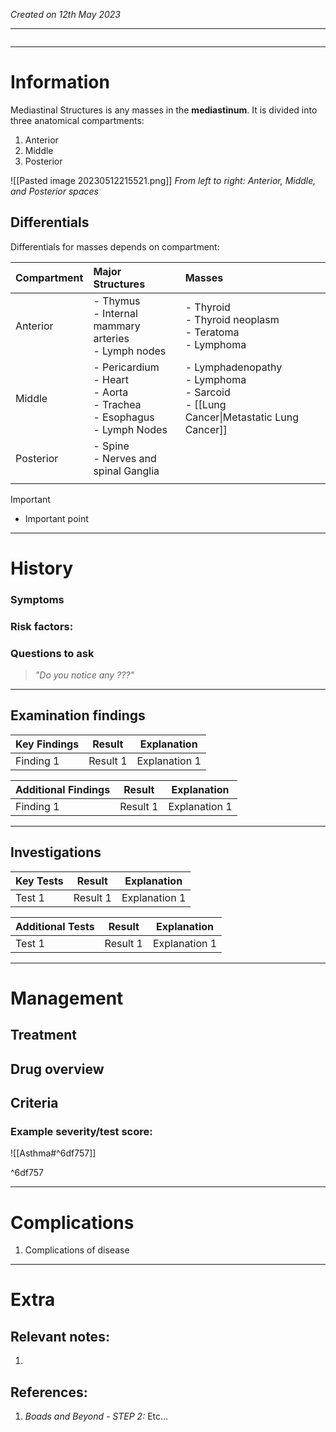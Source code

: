 *Created on 12th May 2023*

---
```toc
```
---

# Information
Mediastinal Structures is any masses in the **mediastinum**. It is divided into three anatomical compartments:
1. Anterior
2. Middle
3. Posterior

![[Pasted image 20230512215521.png]]
*From left to right: Anterior, Middle, and Posterior spaces*

## Differentials
Differentials for masses depends on compartment:

|Compartment|Major Structures|Masses|  |
|:--|:--|:--|:--|
|Anterior|- Thymus <br>- Internal mammary arteries <br>- Lymph nodes|- Thyroid <br>- Thyroid neoplasm <br>- Teratoma <br>- Lymphoma|  |
|Middle|- Pericardium <br>- Heart <br>- Aorta <br>- Trachea <br>- Esophagus <br>- Lymph Nodes|- Lymphadenopathy <br>- Lymphoma <br>- Sarcoid <br>- [[Lung Cancer\|Metastatic Lung Cancer]]|  |
|Posterior|- Spine <br>- Nerves and spinal Ganglia|  |  |
|  |  |  |  |


> [!Important]
- Important point

--- 
# History
### Symptoms

### Risk factors:

### Questions to ask
>*"Do you notice any ???"*

---

## Examination findings
| Key Findings | Result   | Explanation   |
| ------------ | -------- | ------------- |
| Finding 1    | Result 1 | Explanation 1 |

| Additional Findings | Result   | Explanation   |
| ------------------- | -------- | ------------- |
| Finding 1           | Result 1 | Explanation 1 |

---

## Investigations
| Key Tests                 |Result| Explanation                                                                                                                                                     |
| ------------------------- | --- | --------------------------------------------------------------------------------------------------------------------------------------------------------------- |
| Test 1                    |Result 1| Explanation 1                                                                                                                                                        |

| Additional Tests               |  Result   | Explanation                |
| ------------------------------ | --- | --------------------- |
| Test 1                            |  Result 1   | Explanation 1 |

---

# Management
## Treatment

## Drug overview

## Criteria
### Example severity/test score:
![[Asthma#^6df757]]

^6df757

---

# Complications
1. Complications of disease

---

# Extra
## Relevant notes:
1. 
## References:
1. *Boads and Beyond - STEP 2:* Etc...
